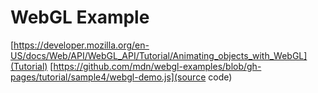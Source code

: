 # WebGL Example 
[https://developer.mozilla.org/en-US/docs/Web/API/WebGL_API/Tutorial/Animating_objects_with_WebGL](Tutorial)
[https://github.com/mdn/webgl-examples/blob/gh-pages/tutorial/sample4/webgl-demo.js](source code)
